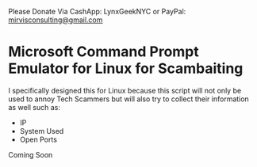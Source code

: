 Please Donate Via CashApp: LynxGeekNYC or PayPal: mirvisconsulting@gmail.com

# Microsoft Command Prompt Emulator for Linux for Scambaiting
I specifically designed this for Linux because this script will not only be used to annoy Tech Scammers but will also try to collect their information as well such as:
- IP
- System Used
- Open Ports

Coming Soon
